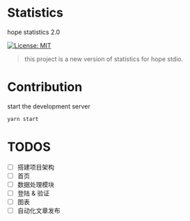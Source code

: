 # Statistics

hope statistics 2.0

[![License: MIT](https://img.shields.io/badge/License-MIT-yellow.svg)](https://opensource.org/licenses/MIT)

> this project is a new version of statistics for hope stdio.

# Contribution

start the development server

```bash
yarn start
```

# TODOS

- [ ] 搭建项目架构
- [ ] 首页
- [ ] 数据处理模块
- [ ] 登陆 & 验证
- [ ] 图表
- [ ] 自动化文章发布
